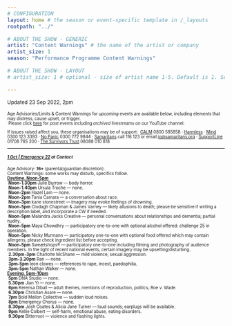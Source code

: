 ```yaml
---
# CONFIGURATION
layout: home # the season or event-specific template in /_layouts
rootpath: "../"

# ABOUT THE SHOW - GENERIC
artist: "Content Warnings" # the name of the artist or company
artist_size: 1
season: "Performance Programme Content Warnings"

# ABOUT THE SHOW - LAYOUT
# artist_size: 1 # optional - size of artist name 1-5. Default is 1. Set longer names to lower values

---
```

<small>Updated 23 Sep 2022, 2pm<small>        
        
Age Advisories/Limits & Content Warnings for *upcoming* events are available below, including elements that may distress, cause upset, or trigger.<br>&nbsp;Please click [here](/archive/warnings) for *past* events including *archived* livestreams on our YouTube channel.         
         
If issues raised affect you, these organisations may be of support:&nbsp;&nbsp;<a href="https://thecalmzone.net" target="_blank">CALM</a> 0800 585858 · <a href="https://harmless.org.uk" target="_blank">Harmless</a> · <a href="https://mind.org.uk" target="_blank">Mind</a> 0300 123 3393 · <a href="https://nopanic.org.uk" target="_blank">No Panic</a> 0300 772 9844 · <a href="https://samaritans.org" target="_blank">Samaritans</a> call 116 123 or email jo@samaritans.org · <a href="https://supportline.org.uk" target="_blank">SupportLine</a> 01708 765 200 · <a href="https://www.thesurvivorstrust.org" target="_blank">The Survivors Trust</a> 08088 010 818        
<hr>         

##### [1 Oct | Emergency 22](/current/2022-emergency) at Contact        
Age Advisory: **16+** (parental/guardian discretion).<br>Content Warnings: some works may disturb, specifics follow.        
[**Daytime, Noon-5pm**](/current/2022-emergency/daytime)<br>&nbsp;**Noon-1.30pm** Julie Burrow — body horror.<br>&nbsp;**Noon-1.40pm** Ursula Troche — none.<br>&nbsp;**Noon-2pm** Hazel Lam — none.<br>&nbsp;**Noon-2pm** Tania Camara — a conversation about race.<br>&nbsp;**Noon-3pm** kane stonestreet — imagery may evoke feelings of drowning.<br>&nbsp;**Noon-5pm** Clodagh Chapman & James Varney — likely allusions to death; please be sensitive if writing a description label, and incorporate a CW if needed.<br>&nbsp;**Noon-5pm** Malandra Jacks Creative — personal conversations about relationships and dementia; partial nudity.<br>&nbsp;**Noon-5pm** Maya Chowdhry — participatory one-to-one with optional alcohol offered: challenge 25 in operation.<br>&nbsp;**Noon-5pm** Nicky Murmann — participatory one-to-one with optional food offered which may contain allergens, please check ingredient list before accepting.<br>&nbsp;**Noon-5pm** Sweætshops® — participatory one-to-one including filming and photography of audience members. In the light of recent national events, certain imagery may be upsetting/disturbing.<br>&nbsp;**2.30pm-3pm** Charlotte McShane — mild violence, sexual aggression.<br>&nbsp;**3pm-3.20pm** Ran — none.<br>&nbsp;**3pm-5pm** leon clowes — references to rape, incest, paedophilia.<br>&nbsp;**3pm-5pm** Nathan Walker — none.       
[**Evening, 5pm-10pm**](/current/2022-emergency/evening)<br>&nbsp;**5pm** DNA Studio — none.<br>&nbsp;**5.30pm** Jian Yi — none.<br>&nbsp;**6pm** Kerensa Diball — adult themes, mentions of reproduction, politics, Roe v. Wade.<br>&nbsp;**6.30pm** Christian Asare — none.<br>&nbsp;**7pm** Bold Mellon Collective — sudden loud noises.<br>&nbsp;**8pm** Emergency Chorus — none.<br>&nbsp;**8.30pm** Josh Coates & Alicia Jane Turner — loud sounds; earplugs will be available.<br>&nbsp;**9pm** Kellie Colbert — self-harm, emotional abuse, eating disorders.<br>&nbsp;**9.30pm** Bitterroot — violence and flashing lights.
